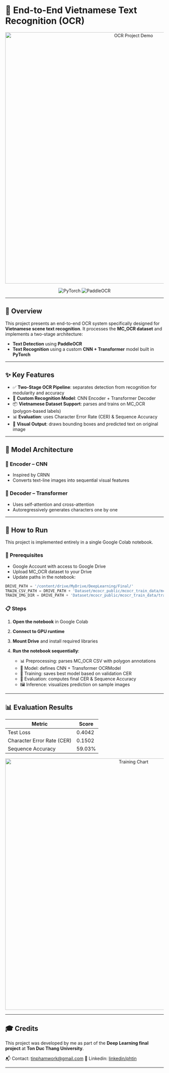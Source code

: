 
# 🧾 End-to-End Vietnamese Text Recognition (OCR)

<p align="center">
  <img src="https://i.imgur.com/your-ocr-demo.gif" alt="OCR Project Demo" width="800"/>
  <!-- Gợi ý: ảnh GIF mô tả từ ảnh gốc → phát hiện → nhận dạng text -->
</p>

<p align="center">
  <img src="https://img.shields.io/badge/Framework-PyTorch-orange" alt="PyTorch">
  <img src="https://img.shields.io/badge/Detector-PaddleOCR-red" alt="PaddleOCR">
</p>

---

## 🧠 Overview

This project presents an end-to-end OCR system specifically designed for **Vietnamese scene text recognition**. It processes the **MC_OCR dataset** and implements a two-stage architecture:

- **Text Detection** using **PaddleOCR**
- **Text Recognition** using a custom **CNN + Transformer** model built in **PyTorch**

---

## ✨ Key Features

- ✅ **Two-Stage OCR Pipeline**: separates detection from recognition for modularity and accuracy  
- 🧠 **Custom Recognition Model**: CNN Encoder + Transformer Decoder  
- 📦 **Vietnamese Dataset Support**: parses and trains on MC_OCR (polygon-based labels)  
- 📊 **Evaluation**: uses Character Error Rate (CER) & Sequence Accuracy  
- 🎯 **Visual Output**: draws bounding boxes and predicted text on original image

---

## 🧱 Model Architecture

### 🔹 Encoder – CNN

- Inspired by CRNN
- Converts text-line images into sequential visual features

### 🔹 Decoder – Transformer

- Uses self-attention and cross-attention
- Autoregressively generates characters one by one

---

## 🚀 How to Run

This project is implemented entirely in a single Google Colab notebook.

### 🔧 Prerequisites

- Google Account with access to Google Drive
- Upload MC_OCR dataset to your Drive
- Update paths in the notebook:

```python
DRIVE_PATH = '/content/drive/MyDrive/DeepLearning/Final/'
TRAIN_CSV_PATH = DRIVE_PATH + 'Dataset/mcocr_public/mcocr_train_data/mcocr_train_df.csv'
TRAIN_IMG_DIR = DRIVE_PATH + 'Dataset/mcocr_public/mcocr_train_data/train_images/'
````

### 📋 Steps

1. **Open the notebook** in Google Colab
2. **Connect to GPU runtime**
3. **Mount Drive** and install required libraries
4. **Run the notebook sequentially**:

   * 📊 Preprocessing: parses MC\_OCR CSV with polygon annotations
   * 🧠 Model: defines CNN + Transformer OCRModel
   * 🔁 Training: saves best model based on validation CER
   * 🧪 Evaluation: computes final CER & Sequence Accuracy
   * 🖼️ Inference: visualizes prediction on sample images

---

## 📊 Evaluation Results

| Metric                     | Score        |
| -------------------------- | ------------ |
| Test Loss                  |    0.4042    |
| Character Error Rate (CER) |    0.1502    |
| Sequence Accuracy          |    59.03%    |

<p align="center">
  <img src="https://cdn.discordapp.com/attachments/1242824807456964762/1387845524958216212/tai_xuong.png?ex=685ed35e&is=685d81de&hm=dad41c83febc8d054b0fcbbc73dcf4b0b278bf887ce8b0b573773b820efdbcd5&" alt="Training Chart" width="800"/>
</p>

---


## 🎓 Credits

This project was developed by me as part of the **Deep Learning final project** at **Ton Duc Thang University**.

📬 Contact: [tinphamwork@gmail.com](mailto:tinphamwork@gmail.com)
🔗 Linkedin: [linkedin/phtin](https://www.linkedin.com/in/phtin/)

---





